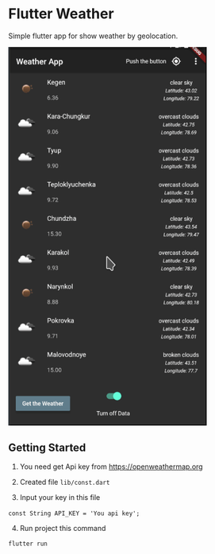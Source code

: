 # Flutter Weather

Simple flutter app for show weather by geolocation.

<img src="https://raw.githubusercontent.com/khorark/weather-app/master/demo.gif" width="400">

## Getting Started

1. You need get Api key from https://openweathermap.org

2. Created file ```lib/const.dart```

3. Input your key in this file 

```const String API_KEY = 'You api key';```

4. Run project this command

```
flutter run
```
